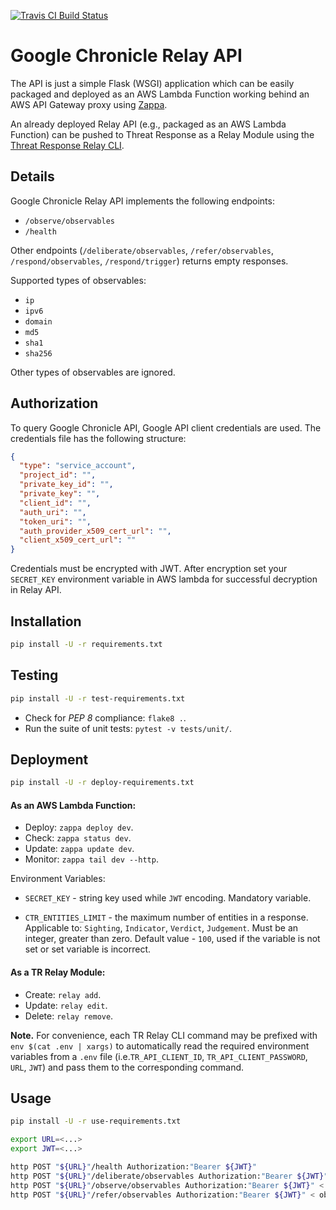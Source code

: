 [![Travis CI Build Status](https://travis-ci.com/CiscoSecurity/tr-05-serverless-chronicle-backstory.svg?branch=develop)](https://api.travis-ci.com/CiscoSecurity/tr-05-serverless-chronicle-backstory)

# Google Chronicle Relay API

The API is just a simple Flask (WSGI) application which can be easily
packaged and deployed as an AWS Lambda Function working behind an AWS API
Gateway proxy using [Zappa](https://github.com/Miserlou/Zappa).

An already deployed Relay API (e.g., packaged as an AWS Lambda Function) can
be pushed to Threat Response as a Relay Module using the
[Threat Response Relay CLI](https://github.com/threatgrid/tr-lambda-relay).

## Details

Google Chronicle Relay API implements the following endpoints:
- `/observe/observables`
- `/health`

Other endpoints (`/deliberate/observables`, `/refer/observables`,
 `/respond/observables`, `/respond/trigger`) returns empty responses.

Supported types of observables:
- `ip`
- `ipv6`
- `domain`
- `md5`
- `sha1`
- `sha256`

Other types of observables are ignored.

## Authorization

To query Google Chronicle API, Google API client credentials are used.
The credentials file has the following structure:

```json
{
  "type": "service_account",
  "project_id": "",
  "private_key_id": "",
  "private_key": "",
  "client_id": "",
  "auth_uri": "",
  "token_uri": "",
  "auth_provider_x509_cert_url": "",
  "client_x509_cert_url": ""
}
```

Credentials must be encrypted with JWT.
After encryption set your `SECRET_KEY` environment 
variable in AWS lambda for successful decryption in Relay API.


## Installation

```bash
pip install -U -r requirements.txt
```

## Testing

```bash
pip install -U -r test-requirements.txt
```

- Check for *PEP 8* compliance: `flake8 .`.
- Run the suite of unit tests: `pytest -v tests/unit/`.

## Deployment

```bash
pip install -U -r deploy-requirements.txt
```

#### As an AWS Lambda Function:
- Deploy: `zappa deploy dev`.
- Check: `zappa status dev`.
- Update: `zappa update dev`.
- Monitor: `zappa tail dev --http`.

Environment Variables:

- `SECRET_KEY` - string key used while `JWT` encoding. Mandatory variable.
  
- `CTR_ENTITIES_LIMIT` - the maximum number of entities in a response.
 Applicable to: `Sighting`, `Indicator`, `Verdict`, `Judgement`.
 Must be an integer, greater than zero.
 Default value - `100`, used if the variable is not set or set variable is incorrect.

#### As a TR Relay Module:
- Create: `relay add`.
- Update: `relay edit`.
- Delete: `relay remove`.

**Note.** For convenience, each TR Relay CLI command may be prefixed with
`env $(cat .env | xargs)` to automatically read the required environment
variables from a `.env` file (i.e.`TR_API_CLIENT_ID`, `TR_API_CLIENT_PASSWORD`,
`URL`, `JWT`) and pass them to the corresponding command.

## Usage

```bash
pip install -U -r use-requirements.txt
```

```bash
export URL=<...>
export JWT=<...>

http POST "${URL}"/health Authorization:"Bearer ${JWT}"
http POST "${URL}"/deliberate/observables Authorization:"Bearer ${JWT}" < observables.json
http POST "${URL}"/observe/observables Authorization:"Bearer ${JWT}" < observables.json
http POST "${URL}"/refer/observables Authorization:"Bearer ${JWT}" < observables.json
```
